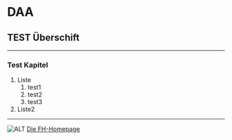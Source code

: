 # DAA

## TEST Überschift
<!-- blank line -->
----
<!-- blank line -->
### Test Kapitel
1. Liste
   1. test1
   2. test2
   3. test3
2. Liste2
<!-- blank line -->
----
<!-- blank line -->



![ALT](/path/https://cdn-blob.austria.info/cms-uploads-prod/default/0001/03/thumb_2147_default_header_big.jpeg?cachebuster=1676502629)
[Die FH-Homepage](https://www.technikum-wien.at/)
